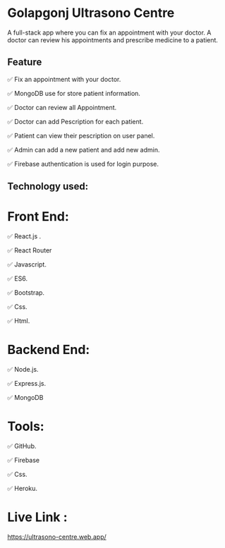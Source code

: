 # Golapgonj Ultrasono Centre

A full-stack app where you can  fix an appointment with your doctor. A doctor can review his appointments and prescribe medicine to a patient.

## Feature

✅ Fix an appointment with your doctor.

✅ MongoDB use for store patient information.

✅ Doctor can review all Appointment.

✅ Doctor can add Pescription for each patient.

✅ Patient can view their pescription on user panel.

✅ Admin can add a new patient and add new admin.

✅ Firebase authentication is used for login purpose.

## Technology used:

# Front End:
✅ React.js .

✅ React Router

✅ Javascript.

✅ ES6.

✅ Bootstrap.

✅ Css.

✅ Html.

# Backend End:
✅ Node.js.

✅ Express.js.

✅ MongoDB

# Tools:
✅ GitHub.

✅ Firebase

✅ Css.

✅ Heroku.

# Live Link :

 https://ultrasono-centre.web.app/